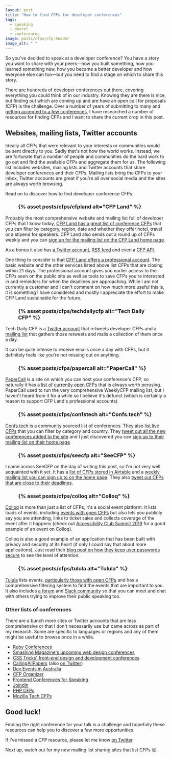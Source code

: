 ```yaml
---
layout: post
title: "How to find CFPs for developer conferences"
tags:
  - speaking
  - devrel
  - conferences
image: posts/cfps/cfp-header
image_alt: " "
---
```


So you've decided to speak at a developer conference? You have a story you want to share with your peers&mdash;how you built something, how you learned something new, how you became a better developer and how everyone else can too&mdash;but you need to find a stage on which to share this story.

There are hundreds of developer conferences out there, covering everything you could think of in our industry. Knowing they are there is nice, but finding out which are coming up and are have an open call for proposals (CFP) is the challenge. Over a number of years of submitting to many and [getting accepted to a few conferences](/speaking), I have researched a number of resources for finding CFPs and I want to share the current crop in this post.

## Websites, mailing lists, Twitter accounts

Ideally all CFPs that were relevant to your interests or communities would be sent directly to you. Sadly that's not how the world works. Instead, we are fortunate that a number of people and communities do the hard work to go out and find the available CFPs and aggregate them for us. The following list includes websites, mailing lists and Twitter accounts that share developer conferences and their CFPs. Mailing lists bring the CFPs to your inbox, Twitter accounts are great if you're all over social media and the sites are always worth browsing.

Read on to discover how to find developer conference CFPs.

<h3>
  <figure>
    {% asset posts/cfps/cfpland alt="CFP Land" %}
  </figure>
</h3>

Probably the most comprehensive website and mailing list full of developer CFPs that I know today, [CFP Land has a great list of conference CFPs](https://www.cfpland.com/conferences/) that you can filter by category, region, date and whether they offer hotel, travel or a stipend for speakers. CFP Land also sends out a round up of CFPs weekly and you can [sign up for the mailing list on the CFP Land home page](https://www.cfpland.com/).

As a bonus it also has [a Twitter account](https://twitter.com/cfp_land), [RSS feed](https://feeds.cfpland.com/v2/rss/cfps) and even a [CFP API](https://cfpland.github.io/api-docs/).

One thing to consider is that [CFP Land offers a professional account](https://pro.cfpland.com/). The basic website and the other services listed above list CFPs that are closing within 21 days. The professional account gives you earlier access to the CFPs seen on the public site as well as tools to save CFPs you're interested in and reminders for when the deadlines are approaching. While I am not currently a customer and I can't comment on how much more useful this is, it is something I have considered and mostly I appreciate the effort to make CFP Land sustainable for the future.

<h3>
  <figure>
    {% asset posts/cfps/techdailycfp alt="Tech Daily CFP" %}
  </figure>
</h3>

Tech Daily CFP is a [Twitter account](https://twitter.com/techdailycfp) that retweets developer CFPs and a [mailing list](http://techdailycfp.com) that gathers those retweets and mails a collection of them once a day.

It can be quite intense to receive emails once a day with CFPs, but it definitely feels like you're not missing out on anything.

<h3>
  <figure>
    {% asset posts/cfps/papercall alt="PaperCall" %}
  </figure>
</h3>

[PaperCall](https://www.papercall.io/) is a site on which you can host your conference's CFP, so naturally it has a [list of currently open CFPs](https://www.papercall.io/events) that is always worth perusing. PaperCall used to run the very comprehensive WeeklyCFP mailing list, but I haven't heard from it for a while so I believe it's defunct (which is certainly a reason to support CFP Land's professional accounts).

<h3>
  <figure>
    {% asset posts/cfps/confstech alt="Confs.tech" %}
  </figure>
</h3>

[Confs.tech](https://confs.tech/) is a community sourced list of conferences. They also [list live CFPs](https://confs.tech/cfp) that you can filter by category and country. They [tweet out all the new conferences added to the site](https://twitter.com/ConfsTech) and I just discovered you can [sign up to their mailing list on their home page](https://confs.tech/)

<h3>
  <figure>
    {% asset posts/cfps/seecfp alt="SeeCFP" %}
  </figure>
</h3>

I came across SeeCFP on the day of writing this post, so I'm not very well acquainted with it yet. It has a [list of CFPs stored in Airtable](https://airtable.com/shrBMFY4CSpSRGmAs) and a [weekly mailing list you can sign up to on the home page](https://seecfp.com/). They also [tweet out CFPs that are close to their deadlines](https://twitter.com/appcfp).

<h3>
  <figure>
    {% asset posts/cfps/colloq alt="Colloq" %}
  </figure>
</h3>

[Colloq](https://colloq.io/) is more than just a list of CFPs, it's a social event platform. It lists loads of events, including [events with open CFPs](https://colloq.io/events?callforpapers=open) but also lets you publicly say you are attending, links to ticket sales and collects coverage of the event after it happens (check out [Accessibility Club Summit 2019](https://colloq.io/events/accessibility-club/2019/berlin/1) for a good example of an event on Colloq).

Colloq is also a good example of an application that has been built with privacy and security at its heart (if only I could say that about more applications). Just read their [blog post on how they keep user passwords secure](https://colloq.io/blog/how-our-password-check-works) to see the level of attention.

<h3>
  <figure>
    {% asset posts/cfps/tulula alt="Tulula" %}
  </figure>
</h3>

[Tulula](https://tulu.la/) lists events, [particularly those with open CFPs](https://tulu.la/call-for-papers/) and has a comprehensive filtering system to find the events that are important to you. It also includes [a forum](https://forum.tulu.la/) and [Slack community](https://tulu.la/slack/) so that you can meet and chat with others trying to improve their public speaking too.

### Other lists of conferences

There are a bunch more sites or Twitter accounts that are less comprehensive or that I don't necessarily use but came across as part of my research. Some are specific to languages or regions and any of them might be useful to browse once in a while.

* [Ruby Conferences](https://rubyconferences.org/)
* [Smashing Magazine's upcoming web design conferences](https://www.smashingmagazine.com/web-tech-front-end-ux-conferences/)
* [CSS Tricks' front-end design and development conferences](https://conferences.css-tricks.com/)
* [CallingAllPapers](https://callingallpapers.com/) (also [on Twitter](https://twitter.com/callingallpaper))
* [Dev Events in Australia](https://github.com/Readify/DevEvents)
* [CFP Organizer](https://cfp-organizer.herokuapp.com/)
* [Frontend Conferences for Speaking](https://github.com/benmvp/frontend-confs)
* [Joindin](https://joind.in/event)
* [PHP CFPs](https://twitter.com/phpcfps)
* [Mozilla Tech CFPs](https://twitter.com/moztechcfps)

## Good luck!

Finding the right conference for your talk is a challenge and hopefully these resources can help you to discover a few more opportunities.

If I've missed a CFP resource, please let me know [on Twitter](https://twitter.com/philnash).

Next up, watch out for my new mailing list sharing sites that list CFPs 😉.